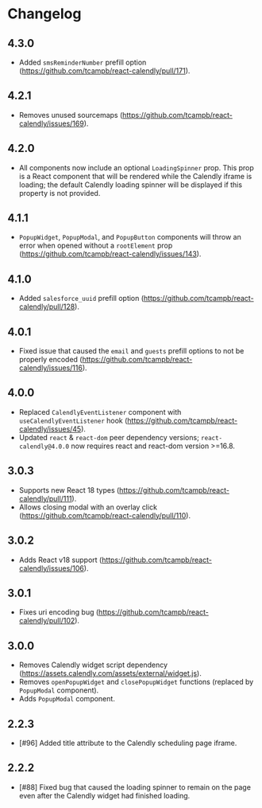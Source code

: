 # Changelog

## 4.3.0

- Added `smsReminderNumber` prefill option (https://github.com/tcampb/react-calendly/pull/171).

## 4.2.1

- Removes unused sourcemaps (https://github.com/tcampb/react-calendly/issues/169).

## 4.2.0
- All components now include an optional `LoadingSpinner` prop. This prop is a React component that will be rendered while the Calendly iframe is loading; the default Calendly loading spinner will be displayed if this property is not provided.

## 4.1.1
- `PopupWidget`, `PopupModal`, and `PopupButton` components will throw an error when opened without a `rootElement` prop (https://github.com/tcampb/react-calendly/issues/143).

## 4.1.0

- Added `salesforce_uuid` prefill option (https://github.com/tcampb/react-calendly/pull/128).

## 4.0.1

- Fixed issue that caused the `email` and `guests` prefill options to not be properly encoded (https://github.com/tcampb/react-calendly/issues/116).

## 4.0.0

- Replaced `CalendlyEventListener` component with `useCalendlyEventListener` hook (https://github.com/tcampb/react-calendly/issues/45).
- Updated `react` & `react-dom` peer dependency versions; `react-calendly@4.0.0` now requires react and react-dom version >=16.8.

## 3.0.3

- Supports new React 18 types (https://github.com/tcampb/react-calendly/pull/111).
- Allows closing modal with an overlay click (https://github.com/tcampb/react-calendly/pull/110).

## 3.0.2

- Adds React v18 support (https://github.com/tcampb/react-calendly/issues/106).

## 3.0.1

- Fixes uri encoding bug (https://github.com/tcampb/react-calendly/pull/102).

## 3.0.0

- Removes Calendly widget script dependency (https://assets.calendly.com/assets/external/widget.js).
- Removes `openPopupWidget` and `closePopupWidget` functions (replaced by `PopupModal` component).
- Adds `PopupModal` component.

## 2.2.3

- [#96] Added title attribute to the Calendly scheduling page iframe.

## 2.2.2

- [#88] Fixed bug that caused the loading spinner to remain on the page even after the Calendly widget had finished loading.
